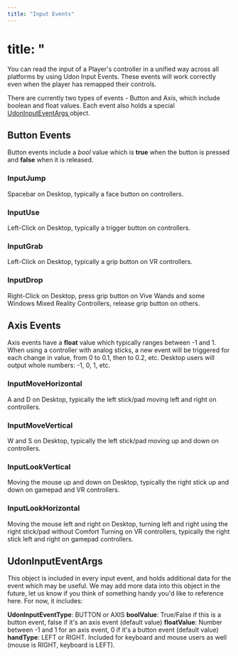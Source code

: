 ```yaml
---
title: "Input Events"
---
```


# title: "

You can read the input of a Player's controller in a unified way across all platforms by using Udon Input Events. These events will work correctly even when the player has remapped their controls. 

There are currently two types of events - Button and Axis, which include boolean and float values. Each event also holds a special [UdonInputEventArgs ](/creators.vrchat.com/worlds/udon/input-events#UdonInputEventArgs) object.
## Button Events
Button events include a *bool* value which is **true** when the button is pressed and **false** when it is released. 

### InputJump
Spacebar on Desktop, typically a face button on controllers.

### InputUse
Left-Click on Desktop, typically a trigger button on controllers.

### InputGrab
Left-Click on Desktop, typically a grip button on VR controllers.

### InputDrop
Right-Click on Desktop, press grip button on Vive Wands and some Windows Mixed Reality Controllers, release grip button on others.

## Axis Events
Axis events have a **float** value which typically ranges between -1 and 1. When using a controller with analog sticks, a new event will be triggered for each change in value, from 0 to 0.1, then to 0.2, etc. Desktop users will output whole numbers: -1, 0, 1, etc.

### InputMoveHorizontal
A and D on Desktop, typically the left stick/pad moving left and right on controllers.

### InputMoveVertical
W and S on Desktop, typically the left stick/pad moving up and down on controllers.

### InputLookVertical
Moving the mouse up and down on Desktop, typically the right stick up and down on gamepad and VR controllers.

### InputLookHorizontal
Moving the mouse left and right on Desktop, turning left and right using the right stick/pad without Comfort Turning on VR controllers, typically the right stick left and right on gamepad controllers.
## UdonInputEventArgs
This object is included in every input event, and holds additional data for the event which may be useful. We may add more data into this object in the future, let us know if you think of something handy you'd like to reference here. For now, it includes:

**UdonInputEventType**: BUTTON or AXIS
**boolValue**: True/False if this is a button event, false if it's an axis event (default value)
**floatValue**: Number between -1 and 1 for an axis event, 0 if it's a button event (default value)
**handType**: LEFT or RIGHT. Included for keyboard and mouse users as well (mouse is RIGHT, keyboard is LEFT).